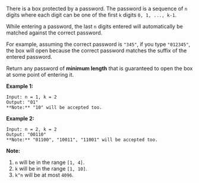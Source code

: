 There is a box protected by a password. The password is a sequence of `n`
digits where each digit can be one of the first `k` digits `0, 1, ..., k-1`.

While entering a password, the last `n` digits entered will automatically be
matched against the correct password.

For example, assuming the correct password is `"345"`, if you type `"012345"`,
the box will open because the correct password matches the suffix of the
entered password.

Return any password of **minimum length** that is guaranteed to open the box
at some point of entering it.



**Example 1:**

    
    
    Input: n = 1, k = 2
    Output: "01"
    **Note:** "10" will be accepted too.
    

**Example 2:**

    
    
    Input: n = 2, k = 2
    Output: "00110"
    **Note:** "01100", "10011", "11001" will be accepted too.
    



**Note:**

  1. `n` will be in the range `[1, 4]`.
  2. `k` will be in the range `[1, 10]`.
  3. `k^n` will be at most `4096`.



